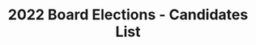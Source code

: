 ---
templateKey: election-candidates-page
seo:
  description: Individual Member Director elections for the 2022 Board of
    Directors will be held *Monday January 10, 2022 to * *Friday January 18,
    2022*. Nominations  occur between *November 15 and December 15, 2020*.
  image: /img/OpenInfra-icon-white.jpg
  title: 2022 Board Elections - Candidates List
  twitterUsername: "@OpenInfraDev"
  url: https://openinfra.dev/election/2022-individual-director-election/candidates
title: 2022 Board Elections - Candidates List
menu:
  - text: ELECTION DETAILS
    link: /election
  - text: SEE THE CANDIDATES
    link: /election/candidates
  - text: NOMINATE A MEMBER
    link: /a/community/members
  - text: BE A CANDIDATE
    link: /profile
  - text: GOLD MEMBER ELECTION CANDIDATES
    link: /election/candidates/gold
  - text: CODE OF CONDUCT
    link: /legal/code-of-conduct 
howToVote:
  title: HOW TO VOTE
  description: "If you are an eligible voter, you should have received an email with the subject
    <b>Open Infrastructure Foundation - {$ElectionName}</b> from
    secretary@openinfra.dev. This email includes your unique voting link. If you did
    not receive an email, please contact <a href='mailto:secretary@openinfra.dev'>
    secretary@openinfra.dev</a>."
---